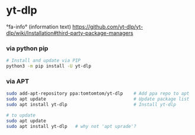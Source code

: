 # yt-dlp


°fa-info° (information text) 
https://github.com/yt-dlp/yt-dlp/wiki/Installation#third-party-package-managers

### via python pip

```bash
# Install and update via PIP
python3 -m pip install -U yt-dlp
```
### via APT

```bash
sudo add-apt-repository ppa:tomtomtom/yt-dlp    # Add ppa repo to apt
sudo apt update                                 # Update package list
sudo apt install yt-dlp                         # Install yt-dlp

# to update
sudo apt update
sudo apt install yt-dlp   # why not 'apt uprade'?
```